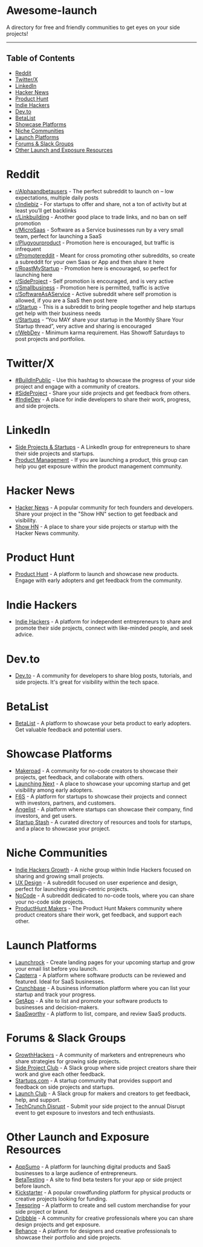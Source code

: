 # Awesome-launch

A directory for free and friendly communities to get eyes on your side projects!

--------------------

## Table of Contents  

- [Reddit](#reddit)  
- [Twitter/X](#twitterx)  
- [LinkedIn](#linkedin)  
- [Hacker News](#hacker-news)  
- [Product Hunt](#product-hunt)  
- [Indie Hackers](#indie-hackers)  
- [Dev.to](#devto)  
- [BetaList](#betalist)  
- [Showcase Platforms](#showcase-platforms)  
- [Niche Communities](#niche-communities)  
- [Launch Platforms](#launch-platforms)  
- [Forums & Slack Groups](#forums--slack-groups)  
- [Other Launch and Exposure Resources](#other-launch-and-exposure-resources)  

# Reddit
* [r/Alphaandbetausers](https://www.reddit.com/r/Alphaandbetausers) - The perfect subreddit to launch on – low expectations, multiple daily posts
* [r/indiebiz](https://www.reddit.com/r/indiebiz) - For startups to offer and share, not a ton of activity but at least you’ll get backlinks
* [r/Linkbuilding](https://www.reddit.com/r/Linkbuilding) - Another good place to trade links, and no ban on self promotion
* [r/MicroSaas](https://www.reddit.com/r/MicroSaas) - Software as a Service businesses run by a very small team, perfect for launching a SaaS
* [r/Plugyourproduct](https://www.reddit.com/r/Plugyourproduct) - Promotion here is encouraged, but traffic is infrequent
* [r/Promotereddit](https://www.reddit.com/r/Promotereddit) - Meant for cross promoting other subreddits, so create a subreddit for your own Saas or App and then share it here
* [r/RoastMyStartup](https://www.reddit.com/r/RoastMyStartup) - Promotion here is encouraged, so perfect for launching here
* [r/SideProject](https://www.reddit.com/r/SideProject) - Self promotion is encouraged, and is very active
* [r/Smallbusiness](https://www.reddit.com/r/Smallbusiness) - Promotion here is permitted, traffic is active
* [r/SoftwareAsAService](https://www.reddit.com/r/SoftwareAsAService) - Active subreddit where self promotion is allowed, if you are a SaaS then post here
* [r/Startup](https://www.reddit.com/r/Startup) - This is a subreddit to bring people together and help startups get help with their business needs
* [r/Startups](https://www.reddit.com/r/Startups) - “You MAY share your startup in the Monthly Share Your Startup thread”, very active and sharing is encouraged
* [r/WebDev](https://www.reddit.com/r/WebDev) - Minimum karma requirement. Has Showoff Saturdays to post projects and portfolios.
  
# Twitter/X
* [#BuildInPublic](https://twitter.com/hashtag/buildinpublic) - Use this hashtag to showcase the progress of your side project and engage with a community of creators.
* [#SideProject](https://twitter.com/hashtag/sideproject) - Share your side projects and get feedback from others.
* [#IndieDev](https://twitter.com/hashtag/IndieDev) - A place for indie developers to share their work, progress, and side projects.

# LinkedIn
* [Side Projects & Startups](https://www.linkedin.com/groups/11908947/) - A LinkedIn group for entrepreneurs to share their side projects and startups.
* [Product Management](https://www.linkedin.com/groups/1965894/) - If you are launching a product, this group can help you get exposure within the product management community.

# Hacker News
* [Hacker News](https://news.ycombinator.com/) - A popular community for tech founders and developers. Share your project in the "Show HN" section to get feedback and visibility.
* [Show HN](https://news.ycombinator.com/show) - A place to share your side projects or startup with the Hacker News community.

# Product Hunt
* [Product Hunt](https://www.producthunt.com/) - A platform to launch and showcase new products. Engage with early adopters and get feedback from the community.

# Indie Hackers
* [Indie Hackers](https://www.indiehackers.com/) - A platform for independent entrepreneurs to share and promote their side projects, connect with like-minded people, and seek advice.

# Dev.to
* [Dev.to](https://dev.to/) - A community for developers to share blog posts, tutorials, and side projects. It's great for visibility within the tech space.

# BetaList
* [BetaList](https://betalist.com/) - A platform to showcase your beta product to early adopters. Get valuable feedback and potential users.

# Showcase Platforms
* [Makerpad](https://www.makerpad.co/) - A community for no-code creators to showcase their projects, get feedback, and collaborate with others.
* [Launching Next](https://www.launchingnext.com/) - A place to showcase your upcoming startup and get visibility among early adopters.
* [F6S](https://www.f6s.com/) - A platform for startups to showcase their projects and connect with investors, partners, and customers.
* [Angelist](https://angel.co/) - A platform where startups can showcase their company, find investors, and get users.
* [Startup Stash](https://startupstash.com/) - A curated directory of resources and tools for startups, and a place to showcase your project.

# Niche Communities
* [Indie Hackers Growth](https://www.indiehackers.com/growth) - A niche group within Indie Hackers focused on sharing and growing small projects.
* [UX Design](https://www.reddit.com/r/UXDesign/) - A subreddit focused on user experience and design, perfect for launching design-centric projects.
* [NoCode](https://www.reddit.com/r/NoCode/) - A subreddit dedicated to no-code tools, where you can share your no-code side projects.
* [ProductHunt Makers](https://www.producthunt.com/makers) - The Product Hunt Makers community where product creators share their work, get feedback, and support each other.

# Launch Platforms
* [Launchrock](https://www.launchrock.com/) - Create landing pages for your upcoming startup and grow your email list before you launch.
* [Capterra](https://www.capterra.com/) - A platform where software products can be reviewed and featured. Ideal for SaaS businesses.
* [Crunchbase](https://www.crunchbase.com/) - A business information platform where you can list your startup and track your progress.
* [GetApp](https://www.getapp.com/) - A site to list and promote your software products to businesses and decision-makers.
* [SaaSworthy](https://www.saasworthy.com/) - A platform to list, compare, and review SaaS products.

# Forums & Slack Groups
* [GrowthHackers](https://growthhackers.com/) - A community of marketers and entrepreneurs who share strategies for growing side projects.
* [Side Project Club](https://www.sideprojectclub.com/) - A Slack group where side project creators share their work and give each other feedback.
* [Startups.com](https://www.startups.com/community) - A startup community that provides support and feedback on side projects and startups.
* [Launch Club](https://www.launchclub.io/) - A Slack group for makers and creators to get feedback, help, and support.
* [TechCrunch Disrupt](https://techcrunch.com/events/disrupt/) - Submit your side project to the annual Disrupt event to get exposure to investors and tech enthusiasts.

# Other Launch and Exposure Resources
* [AppSumo](https://appsumo.com/) - A platform for launching digital products and SaaS businesses to a large audience of entrepreneurs.
* [BetaTesting](https://www.betatesting.com/) - A site to find beta testers for your app or side project before launch.
* [Kickstarter](https://www.kickstarter.com/) - A popular crowdfunding platform for physical products or creative projects looking for funding.
* [Teespring](https://www.teespring.com/) - A platform to create and sell custom merchandise for your side project or brand.
* [Dribbble](https://dribbble.com/) - A community for creative professionals where you can share design projects and get exposure.
* [Behance](https://www.behance.net/) - A platform for designers and creative professionals to showcase their portfolio and side projects.

